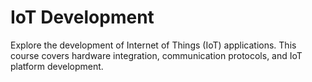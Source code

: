 # IoT Development

Explore the development of Internet of Things (IoT) applications. This course covers hardware integration, communication protocols, and IoT platform development.
